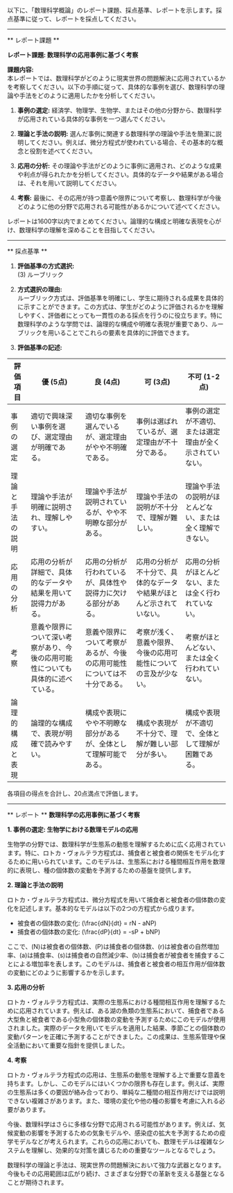以下に、「数理科学概論」のレポート課題、採点基準、レポートを示します。採点基準に従って、レポートを採点してください。

---------------------------------------
** レポート課題 **

**レポート課題: 数理科学の応用事例に基づく考察**

**課題内容:**  
本レポートでは、数理科学がどのように現実世界の問題解決に応用されているかを考察してください。以下の手順に従って、具体的な事例を選び、数理科学の理論や手法をどのように適用したかを分析してください。

1. **事例の選定:** 経済学、物理学、生物学、またはその他の分野から、数理科学が応用されている具体的な事例を一つ選んでください。

2. **理論と手法の説明:** 選んだ事例に関連する数理科学の理論や手法を簡潔に説明してください。例えば、微分方程式が使われている場合、その基本的な概念と役割を述べてください。

3. **応用の分析:** その理論や手法がどのように事例に適用され、どのような成果や利点が得られたかを分析してください。具体的なデータや結果がある場合は、それを用いて説明してください。

4. **考察:** 最後に、その応用が持つ意義や限界について考察し、数理科学が今後どのように他の分野で応用される可能性があるかについて述べてください。

レポートは1600字以内でまとめてください。論理的な構成と明確な表現を心がけ、数理科学の理解を深めることを目指してください。

---------------------------------------
** 採点基準 **

1. **評価基準の方式選択:**  
(3) ルーブリック

2. **方式選択の理由:**  
ルーブリック方式は、評価基準を明確にし、学生に期待される成果を具体的に示すことができます。この方式は、学生がどのように評価されるかを理解しやすく、評価者にとっても一貫性のある採点を行うのに役立ちます。特に数理科学のような学問では、論理的な構成や明確な表現が重要であり、ルーブリックを用いることでこれらの要素を具体的に評価できます。

3. **評価基準の記述:**

| 評価項目         | 優 (5点)                                                                 | 良 (4点)                                                                 | 可 (3点)                                                                 | 不可 (1-2点)                                                                 |
|------------------|--------------------------------------------------------------------------|--------------------------------------------------------------------------|--------------------------------------------------------------------------|----------------------------------------------------------------------------|
| 事例の選定       | 適切で興味深い事例を選び、選定理由が明確である。                           | 適切な事例を選んでいるが、選定理由がやや不明確である。                   | 事例は選ばれているが、選定理由が不十分である。                           | 事例の選定が不適切、または選定理由が全く示されていない。                   |
| 理論と手法の説明 | 理論や手法が明確に説明され、理解しやすい。                               | 理論や手法が説明されているが、やや不明瞭な部分がある。                   | 理論や手法の説明が不十分で、理解が難しい。                               | 理論や手法の説明がほとんどない、または全く理解できない。                   |
| 応用の分析       | 応用の分析が詳細で、具体的なデータや結果を用いて説得力がある。             | 応用の分析が行われているが、具体性や説得力に欠ける部分がある。           | 応用の分析が不十分で、具体的なデータや結果がほとんど示されていない。   | 応用の分析がほとんどない、または全く行われていない。                       |
| 考察             | 意義や限界について深い考察があり、今後の応用可能性についても具体的に述べている。 | 意義や限界について考察があるが、今後の応用可能性については不十分である。 | 考察が浅く、意義や限界、今後の応用可能性についての言及が少ない。       | 考察がほとんどない、または全く行われていない。                             |
| 論理的構成と表現 | 論理的な構成で、表現が明確で読みやすい。                                 | 構成や表現にやや不明瞭な部分があるが、全体として理解可能である。         | 構成や表現が不十分で、理解が難しい部分が多い。                           | 構成や表現が不適切で、全体として理解が困難である。                         |

各項目の得点を合計し、20点満点で評価します。

---------------------------------------
** レポート **
**数理科学の応用事例に基づく考察**

**1. 事例の選定: 生物学における数理モデルの応用**

生物学の分野では、数理科学が生態系の動態を理解するために広く応用されています。特に、ロトカ・ヴォルテラ方程式は、捕食者と被食者の関係をモデル化するために用いられています。このモデルは、生態系における種間相互作用を数理的に表現し、種の個体数の変動を予測するための基盤を提供します。

**2. 理論と手法の説明**

ロトカ・ヴォルテラ方程式は、微分方程式を用いて捕食者と被食者の個体数の変化を記述します。基本的なモデルは以下の2つの方程式から成ります。

- 被食者の個体数の変化: \(\frac{dN}{dt} = rN - aNP\)
- 捕食者の個体数の変化: \(\frac{dP}{dt} = -sP + bNP\)

ここで、\(N\)は被食者の個体数、\(P\)は捕食者の個体数、\(r\)は被食者の自然増加率、\(a\)は捕食率、\(s\)は捕食者の自然減少率、\(b\)は捕食者が被食者を捕食することによる増加率を表します。このモデルは、捕食者と被食者の相互作用が個体数の変動にどのように影響するかを示します。

**3. 応用の分析**

ロトカ・ヴォルテラ方程式は、実際の生態系における種間相互作用を理解するために応用されています。例えば、ある湖の魚類の生態系において、捕食者である大型魚と被食者である小型魚の個体数の変動を予測するためにこのモデルが使用されました。実際のデータを用いてモデルを適用した結果、季節ごとの個体数の変動パターンを正確に予測することができました。この成果は、生態系管理や保全活動において重要な指針を提供しました。

**4. 考察**

ロトカ・ヴォルテラ方程式の応用は、生態系の動態を理解する上で重要な意義を持ちます。しかし、このモデルにはいくつかの限界も存在します。例えば、実際の生態系は多くの要因が絡み合っており、単純な二種間の相互作用だけでは説明できない複雑さがあります。また、環境の変化や他の種の影響を考慮に入れる必要があります。

今後、数理科学はさらに多様な分野で応用される可能性があります。例えば、気候変動の影響を予測するための気象モデルや、感染症の拡大を予測するための疫学モデルなどが考えられます。これらの応用においても、数理モデルは複雑なシステムを理解し、効果的な対策を講じるための重要なツールとなるでしょう。

数理科学の理論と手法は、現実世界の問題解決において強力な武器となります。今後もその応用範囲は広がり続け、さまざまな分野での革新を支える基盤となることが期待されます。

